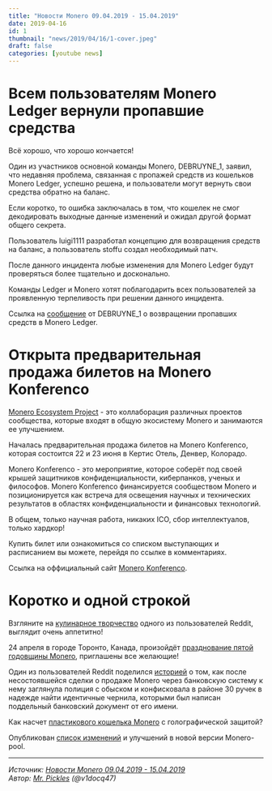 ```yaml
---
title: "Новости Monero 09.04.2019 - 15.04.2019"
date: 2019-04-16
id: 1
thumbnail: "news/2019/04/16/1-cover.jpeg"
draft: false
categories: [youtube news]
---
```



# Всем пользователям Monero Ledger вернули пропавшие средства

Всё хорошо, что хорошо кончается!

Один из участников основной команды Monero, DEBRUYNE_1, заявил, что недавняя проблема, связанная с пропажей средств из кошельков Monero Ledger, успешно решена, и пользователи могут вернуть свои средства обратно на баланс.

Если коротко, то ошибка заключалась в том, что кошелек не смог декодировать выходные данные изменений и ожидал другой формат общего секрета.

Пользователь luigi1111 разработал концепцию для возвращения средств на баланс, а пользователь stoffu создал необходимый патч.

После данного инцидента любые изменения для Monero Ledger будут проверяться более тщательно и досконально.

Команды Ledger и Monero хотят поблагодарить всех пользователей за проявленную терпеливость при решении данного инцидента.

Ссылка на [сообщение](https://www.reddit.com/r/Monero/comments/bavnwl/ledger_change_output_bug_post_mortem_with_a_happy/) от DEBRUYNE_1 о возвращении пропавших средств в Monero Ledger.

# Открыта предварительная продажа билетов на Monero Konferenco

[Monero Ecosystem Project](https://github.com/monero-ecosystem) - это коллаборация различных проектов сообщества, которые входят в общую экосистему Monero и занимаются ее улучшением.

Началась предварительная продажа билетов на Monero Konferenco, которая состоится 22 и 23 июня в Кертис Отель, Денвер, Колорадо.

Monero Konferenco - это мероприятие, которое соберёт под своей крышей защитников конфиденциальности, киберпанков, ученых и философов. Monero Konferenco финансируется сообществом Monero и позиционируется как встреча для освещения научных и технических результатов в областях конфиденциальности и финансовых технологий.

В общем, только научная работа, никаких ICO, сбор интеллектуалов, только хардкор!

Купить билет или ознакомиться со списком выступающих и расписанием вы можете, перейдя по ссылке в комментариях.

Ссылка на оффициальный сайт [Monero Konferenco](https://monerokon.com/).

# Коротко и одной строкой

Взгляните на [кулинарное творчество](https://www.reddit.com/r/Monero/comments/bc1ffp/hi_guys_long_time_no_see_this_is_what_i_do_when/) одного из пользователей Reddit, выглядит очень аппетитно!

24 апреля в городе Торонто, Канада, произойдёт [празднование пятой годовщины Monero](https://www.reddit.com/r/Monero/comments/bbqzka/come_celebrate_moneros_5th_birthday_in_toronto/), приглашены все желающие!

Один из пользователей Reddit поделился [историей](https://www.reddit.com/r/Monero/comments/bcb6oy/warning_to_all_otc_bank_transfer_traders_on/) о том, как после несостоявшейся сделки о продаже Monero через банковскую систему к нему заглянула полиция с обыском и конфисковала в районе 30 ручек в надежде найти идентичные чернила, которыми был написан поддельный банковский документ от его имени.

Как насчет [пластикового кошелька Monero](https://lynxartcollection.com/collections/crypto-wallets/products/monero-5-xmr-physical-monero-wallet/) с голографической защитой?

Опубликован [список изменений](https://www.reddit.com/r/Monero/comments/bb1bwv/update_announcement_a_monero_mining_pool_server/) и улучшений в новой версии Monero-pool.

---
*Источник: [Новости Monero 09.04.2019 - 15.04.2019](https://youtu.be/lrwEF43b7_w)  
Автор: [Mr. Pickles](https://xmr.ru/members/50/) (@v1docq47)*
